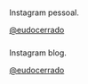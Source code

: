<html lang="en-US">
  <head>
    <meta charset="UTF-8">
    <!-- Begin Jekyll SEO tag v2.7.1 -->
    <title>eu</title>
    <meta name="generator" content="Jekyll v3.9.0" />
    <meta property="og:title" content="site" />
    <meta property="og:locale" content="en_US" />
    <link rel="canonical" href="https://eudocerrado.github.io/site/" />
    <meta property="og:url" content="https://eudocerrado.github.io/site/" />
    <meta property="og:site_name" content="site" />
    <meta name="twitter:card" content="summary" />
    <meta property="twitter:title" content="site" />
    <script type="application/ld+json">
    {"url":"https://eudocerrado.github.io/site/","@type":"WebSite","headline":"site","name":"site","@context":"https://schema.org"}</script>
    <!-- End Jekyll SEO tag -->

   <meta name="viewport" content="width=device-width, initial-scale=1">
      <link href="https://cdn.jsdelivr.net/npm/bootstrap@5.0.0-beta2/dist/css/bootstrap.min.css" rel="stylesheet" integrity="sha384-BmbxuPwQa2lc/FVzBcNJ7UAyJxM6wuqIj61tLrc4wSX0szH/Ev+nYRRuWlolflfl" crossorigin="anonymous">
    <script src="https://cdn.jsdelivr.net/npm/bootstrap@5.0.0-beta2/dist/js/bootstrap.bundle.min.js" integrity="sha384-b5kHyXgcpbZJO/tY9Ul7kGkf1S0CWuKcCD38l8YkeH8z8QjE0GmW1gYU5S9FOnJ0" crossorigin="anonymous"></script>
   <link rel="stylesheet" type="text/css" href="style.css" />
   
 </head>
  
 <body>  
  
  
 <div class="card" style="width: 18rem;">
   <div class="card-body">
     <h5 class="card-title"></h5>
       <p class="card-text">Instagram pessoal.</p>
         <a href="https://www.instagram.com/eudocerrado/" class="btn btn-primary">@eudocerrado</a>
   </div>
 </div>
 <div class="card" style="width: 18rem;">
   <div class="card-body">
     <h5 class="card-title"></h5>
       <p class="card-text">Instagram blog.</p>
        <a href="https://www.instagram.com/eudocerradonerd/" class="btn btn-primary">@eudocerrado</a>
   </div>
 </div>
  
  
  </body>


  <footer class="site-footer">
   
   
  </footer>
    

    
 
</html>
